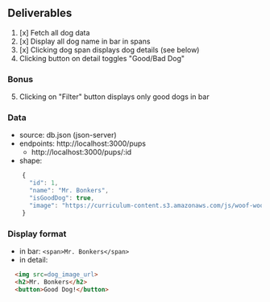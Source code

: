## Deliverables
1. [x] Fetch all dog data
2. [x] Display all dog name in bar in spans
3. [x] Clicking dog span displays dog details (see below)
4. Clicking button on detail toggles "Good/Bad Dog"
### Bonus
5. Clicking on "Filter" button displays only good dogs in bar

### Data
- source: db.json (json-server)
- endpoints: http://localhost:3000/pups
    - http://localhost:3000/pups/:id
- shape:
```javascript
    {
      "id": 1,
      "name": "Mr. Bonkers",
      "isGoodDog": true,
      "image": "https://curriculum-content.s3.amazonaws.com/js/woof-woof/dog_1.jpg"
    }
```

### Display format
- in bar: `<span>Mr. Bonkers</span>`
- in detail: 
```HTML
  <img src=dog_image_url>
  <h2>Mr. Bonkers</h2>
  <button>Good Dog!</button>
 ```